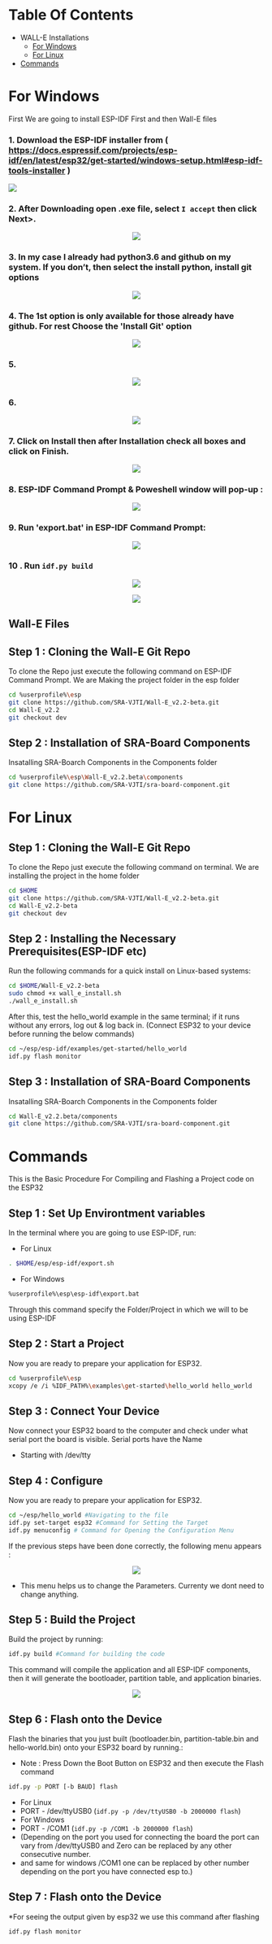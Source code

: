 # Table Of Contents
* WALL-E Installations
    * [For Windows](#for-windows)
    * [For Linux](#for-linux)
* [Commands](#commands)
# For Windows
First We are going to install ESP-IDF First and then Wall-E files
### 1. Download the ESP-IDF installer from ( https://docs.espressif.com/projects/esp-idf/en/latest/esp32/get-started/windows-setup.html#esp-idf-tools-installer )
<img align="center" src="https://github.com/hashmis79/Wall-e-Installations/blob/main/Assets/1.png">



### 2. After Downloading open .exe file, select `I accept` then click Next>.
<p align="center">
  <img src="https://github.com/hashmis79/Wall-e-Installations/blob/main/Assets/2.png">
</p>

### 3. In my case I already had python3.6 and github on my system. If you don’t, then select the install python, install git options 
<p align="center">
  <img src="https://github.com/hashmis79/Wall-e-Installations/blob/main/Assets/3.png">
</p>

### 4. The 1st option is only available for those already have github. For rest Choose the 'Install Git' option  
<p align="center">
  <img src="https://github.com/hashmis79/Wall-e-Installations/blob/main/Assets/4.png">
</p>

### 5. 
<p align="center">
  <img src="https://github.com/hashmis79/Wall-e-Installations/blob/main/Assets/5.png">
</p>

### 6.
<p align="center">
  <img src="https://github.com/hashmis79/Wall-e-Installations/blob/main/Assets/6.png">
</p>

### 7. Click on Install then after Installation check all boxes and click on Finish.
<p align="center">
  <img src="https://github.com/hashmis79/Wall-e-Installations/blob/main/Assets/7.png">
</p>


### 8. ESP-IDF Command Prompt & Poweshell window will pop-up :
<p align="center">
  <img src="https://github.com/hashmis79/Wall-e-Installations/blob/main/Assets/8.png">
</p>

 
### 9. Run 'export.bat' in ESP-IDF Command Prompt:
<p align="center">
  <img src="https://github.com/hashmis79/Wall-e-Installations/blob/main/Assets/9.png">
</p>

### 10 . Run `idf.py build`
<p align="center">
  <img src="https://github.com/hashmis79/Wall-e-Installations/blob/main/Assets/10.png">
</p>

<p align="center">
  <img src="https://github.com/hashmis79/Wall-e-Installations/blob/main/Assets/10(1).png">
</p>

## Wall-E Files
## Step 1 : Cloning the Wall-E Git Repo
To clone the Repo just execute the following command on ESP-IDF Command Prompt. We are Making the project folder in the esp folder
```sh
cd %userprofile%\esp
git clone https://github.com/SRA-VJTI/Wall-E_v2.2-beta.git
cd Wall-E_v2.2
git checkout dev
```
## Step 2 : Installation of SRA-Board Components
Insatalling SRA-Boarch Components in the Components folder
```sh
cd %userprofile%\esp\Wall-E_v2.2.beta\components
git clone https://github.com/SRA-VJTI/sra-board-component.git
```
# For Linux 
## Step 1 : Cloning the Wall-E Git Repo
To clone the Repo just execute the following command on terminal. We are installing the project in the home folder
```sh
cd $HOME
git clone https://github.com/SRA-VJTI/Wall-E_v2.2-beta.git
cd Wall-E_v2.2-beta
git checkout dev
```
## Step 2 : Installing the Necessary Prerequisites(ESP-IDF etc)
Run the following commands for a quick install on Linux-based systems:
```sh
cd $HOME/Wall-E_v2.2-beta
sudo chmod +x wall_e_install.sh
./wall_e_install.sh
```
After this, test the hello_world example in the same terminal; if it runs without any errors, log out & log back in.
(Connect ESP32 to your device before running the below commands)
```sh
cd ~/esp/esp-idf/examples/get-started/hello_world
idf.py flash monitor
```
## Step 3 : Installation of SRA-Board Components
Insatalling SRA-Boarch Components in the Components folder
```sh
cd Wall-E_v2.2.beta/components
git clone https://github.com/SRA-VJTI/sra-board-component.git
```
# Commands
This is the Basic Procedure For Compiling and Flashing a Project code on the ESP32
## Step 1 : Set Up Environtment variables
In the terminal where you are going to use ESP-IDF, run:
* For Linux
```sh
. $HOME/esp/esp-idf/export.sh
```
* For Windows
```sh
%userprofile%\esp\esp-idf\export.bat
```
Through this command specify the Folder/Project in which we will to be using ESP-IDF 
## Step 2 : Start a Project
Now you are ready to prepare your application for ESP32.
```sh
cd %userprofile%\esp
xcopy /e /i %IDF_PATH%\examples\get-started\hello_world hello_world
```
## Step 3 : Connect Your Device
Now connect your ESP32 board to the computer and check under what serial port the board is visible.
Serial ports have the Name
* Starting with /dev/tty
## Step 4 : Configure
Now you are ready to prepare your application for ESP32.
```sh
cd ~/esp/hello_world #Navigating to the file
idf.py set-target esp32 #Command for Setting the Target 
idf.py menuconfig # Command for Opening the Configuration Menu
```
If the previous steps have been done correctly, the following menu appears :
<p align="center">
  <img src="https://github.com/hashmis79/Wall-e-Installations/blob/main/Assets/project-configuration1.png">
</p>

* This menu helps us to change the Parameters. Currenty we dont need to change anything.
## Step 5 : Build the Project
Build the project by running:
```sh
idf.py build #Command for building the code
```
This command will compile the application and all ESP-IDF components, then it will generate the bootloader, partition table, and application binaries.
<p align="center">
  <img src="https://github.com/hashmis79/Wall-e-Installations/blob/main/Assets/build.png">
</p>

## Step 6 : Flash onto the Device
Flash the binaries that you just built (bootloader.bin, partition-table.bin and hello-world.bin) onto your ESP32 board by running.:
* Note : Press Down the Boot Button on ESP32 and then execute the Flash command
```sh
idf.py -p PORT [-b BAUD] flash 
```
* For Linux 
* PORT - /dev/ttyUSB0 (`idf.py -p /dev/ttyUSB0 -b 2000000 flash`)
* For Windows 
* PORT - /COM1 (`idf.py -p /COM1 -b 2000000 flash`)
* (Depending on the port you used for connecting the board the port can vary from /dev/ttyUSB0 and Zero can be replaced by any other consecutive number.
* and same for windows /COM1 one can be replaced by other number depending on the port you have connected esp to.)
## Step 7 : Flash onto the Device
*For seeing the output given by esp32 we use this command after flashing
```sh
idf.py flash monitor
```


